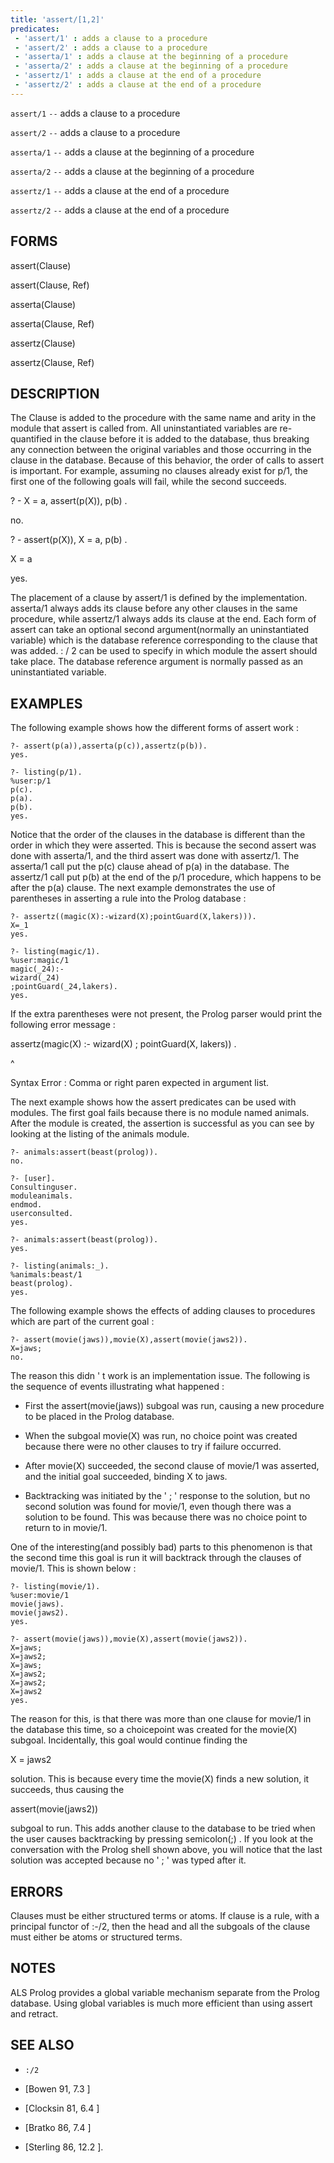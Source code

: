 ```yaml
---
title: 'assert/[1,2]'
predicates:
 - 'assert/1' : adds a clause to a procedure
 - 'assert/2' : adds a clause to a procedure
 - 'asserta/1' : adds a clause at the beginning of a procedure
 - 'asserta/2' : adds a clause at the beginning of a procedure
 - 'assertz/1' : adds a clause at the end of a procedure
 - 'assertz/2' : adds a clause at the end of a procedure
---
```

`assert/1` `--` adds a clause to a procedure

`assert/2` `--` adds a clause to a procedure

`asserta/1` `--` adds a clause at the beginning of a procedure

`asserta/2` `--` adds a clause at the beginning of a procedure

`assertz/1` `--` adds a clause at the end of a procedure

`assertz/2` `--` adds a clause at the end of a procedure


## FORMS

assert(Clause)

assert(Clause, Ref)

asserta(Clause)

asserta(Clause, Ref)

assertz(Clause)

assertz(Clause, Ref)


## DESCRIPTION

The Clause is added to the procedure with the same name and arity in the module that assert is called from. All uninstantiated variables are re-quantified in the clause before it is added to the database, thus breaking any connection between the original variables and those occurring in the clause in the database. Because of this behavior, the order of calls to assert is important. For example, assuming no clauses already exist for p/1, the first one of the following goals will fail, while the second succeeds.


? - X = a, assert(p(X)), p(b) .


no.

? - assert(p(X)), X = a, p(b) .

X = a


yes.

The placement of a clause by assert/1 is defined by the implementation. asserta/1 always adds its clause before any other clauses in the same procedure, while assertz/1 always adds its clause at the end. Each form of assert can take an optional second argument(normally an uninstantiated variable) which is the database reference corresponding to the clause that was added. : / 2 can be used to specify in which module the assert should take place. The database reference argument is normally passed as an uninstantiated variable.


## EXAMPLES

The following example shows how the different forms of assert work :

```
?- assert(p(a)),asserta(p(c)),assertz(p(b)).
yes.
```

```
?- listing(p/1).
%user:p/1
p(c).
p(a).
p(b).
yes.
```

Notice that the order of the clauses in the database is different than the order in which they were asserted. This is because the second assert was done with asserta/1, and the third assert was done with assertz/1. The asserta/1 call put the p(c) clause ahead of p(a) in the database. The assertz/1 call put p(b) at the end of the p/1 procedure, which happens to be after the p(a) clause. The next example demonstrates the use of parentheses in asserting a rule into the Prolog database :

```
?- assertz((magic(X):-wizard(X);pointGuard(X,lakers))).
X=_1
yes.
```

```
?- listing(magic/1).
%user:magic/1
magic(_24):-
wizard(_24)
;pointGuard(_24,lakers).
yes.
```

If the extra parentheses were not present, the Prolog parser would print the following error message :

assertz(magic(X) :- wizard(X) ; pointGuard(X, lakers)) .

^

Syntax Error : Comma or right paren expected in argument list.

The next example shows how the assert predicates can be used with modules. The first goal fails because there is no module named animals. After the module is created, the assertion is successful as you can see by looking at the listing of the animals module.

```
?- animals:assert(beast(prolog)).
no.
```

```
?- [user].
Consultinguser.
moduleanimals.
endmod.
userconsulted.
yes.
```

```
?- animals:assert(beast(prolog)).
yes.
```

```
?- listing(animals:_).
%animals:beast/1
beast(prolog).
yes.
```

The following example shows the effects of adding clauses to procedures which are part of the current goal :

```
?- assert(movie(jaws)),movie(X),assert(movie(jaws2)).
X=jaws;
no.
```

The reason this didn ' t work is an implementation issue. The following is the sequence of events illustrating what happened :

- First the assert(movie(jaws)) subgoal was run, causing a new procedure to be placed in the Prolog database.

- When the subgoal movie(X) was run, no choice point was created because there were no other clauses to try if failure occurred.

- After movie(X) succeeded, the second clause of movie/1 was asserted, and the initial goal succeeded, binding X to jaws.

- Backtracking was initiated by the ' ; ' response to the solution, but no second solution was found for movie/1, even though there was a solution to be found. This was because there was no choice point to return to in movie/1.

One of the interesting(and possibly bad) parts to this phenomenon is that the second time this goal is run it will backtrack through the clauses of movie/1. This is shown below :

```
?- listing(movie/1).
%user:movie/1
movie(jaws).
movie(jaws2).
yes.
```

```
?- assert(movie(jaws)),movie(X),assert(movie(jaws2)).
X=jaws;
X=jaws2;
X=jaws;
X=jaws2;
X=jaws2;
X=jaws2
yes.
```

The reason for this, is that there was more than one clause for movie/1 in the database this time, so a choicepoint was created for the movie(X) subgoal. Incidentally, this goal would continue finding the

X = jaws2

solution. This is because every time the movie(X) finds a new solution, it succeeds, thus causing the

assert(movie(jaws2))

subgoal to run. This adds another clause to the database to be tried when the user causes backtracking by pressing semicolon(;) . If you look at the conversation with the Prolog shell shown above, you will notice that the last solution was accepted because no ' ; ' was typed after it.


## ERRORS

Clauses must be either structured terms or atoms. If clause is a rule, with a principal functor of :-/2, then the head and all the subgoals of the clause must either be atoms or structured terms.


## NOTES

ALS Prolog provides a global variable mechanism separate from the Prolog database. Using global variables is much more efficient than using assert and retract.


## SEE ALSO

- `:/2`

- [Bowen 91, 7.3 ]
- [Clocksin 81, 6.4 ]
- [Bratko 86, 7.4 ]
- [Sterling 86, 12.2 ]. 
